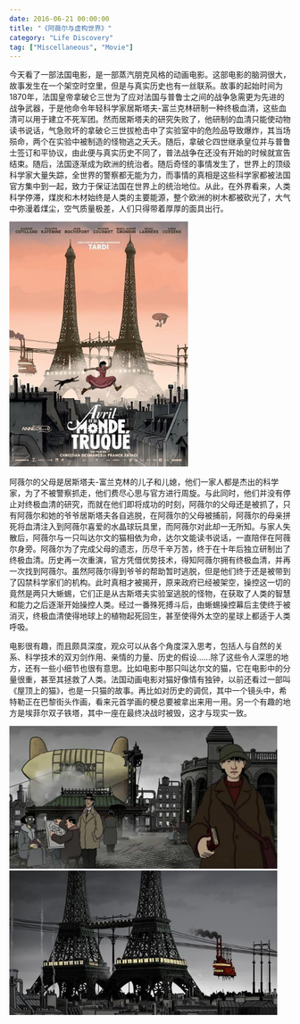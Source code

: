 ```yaml
---
date: 2016-06-21 00:00:00
title: "《阿薇尔与虚构世界》"
category: "Life Discovery"
tag: ["Miscellaneous", "Movie"]
---
```


今天看了一部法国电影，是一部蒸汽朋克风格的动画电影。这部电影的脑洞很大，故事发生在一个架空时空里，但是与真实历史也有一丝联系。故事的起始时间为1870年，法国皇帝拿破仑三世为了应对法国与普鲁士之间的战争急需更为先进的战争武器，于是他命令年轻科学家居斯塔夫-富兰克林研制一种终极血清，这些血清可以用于建立不死军团。然而居斯塔夫的研究失败了，他研制的血清只能使动物读书说话，气急败坏的拿破仑三世拔枪击中了实验室中的危险品导致爆炸，其当场殒命，两个在实验中被制造的怪物逃之夭夭。随后，拿破仑四世继承皇位并与普鲁士签订和平协议，由此便与真实历史不同了，普法战争在还没有开始的时候就宣告结束。随后，法国逐渐成为欧洲的统治者。随后奇怪的事情发生了，世界上的顶级科学家大量失踪，全世界的警察都无能为力，而事情的真相是这些科学家都被法国官方集中到一起，致力于保证法国在世界上的统治地位。从此，在外界看来，人类科学停滞，煤炭和木材始终是人类的主要能源，整个欧洲的树木都被砍光了，大气中弥漫着煤尘，空气质量极差，人们只得带着厚厚的面具出行。

<img class="img-responsive center-block" src="https://raw.githubusercontent.com/joshua19881228/my_blogs/master/Life_Discovery/Miscellaneous/figures/poster.jpg" alt="" width="320"/>

阿薇尔的父母是居斯塔夫-富兰克林的儿子和儿媳，他们一家人都是杰出的科学家，为了不被警察抓走，他们费尽心思与官方进行周旋。与此同时，他们并没有停止对终极血清的研究，而就在他们即将成功的时刻，阿薇尔的父母还是被抓了，只有阿薇尔和她的爷爷居斯塔夫各自逃脱，在阿薇尔的父母被捕前，阿薇尔的母亲拼死将血清注入到阿薇尔喜爱的水晶球玩具里，而阿薇尔对此却一无所知。与家人失散后，阿薇尔与一只叫达尔文的猫相依为命，达尔文能读书说话，一直陪伴在阿薇尔身旁。阿薇尔为了完成父母的遗志，历尽千辛万苦，终于在十年后独立研制出了终极血清。历史再一次重演，官方凭借优势技术，得知阿薇尔拥有终极血清，并再一次找到阿薇尔。虽然阿薇尔得到爷爷的帮助暂时逃脱，但是他们终于还是被带到了囚禁科学家们的机构。此时真相才被揭开，原来政府已经被架空，操控这一切的竟然是两只大蜥蜴，它们正是从古斯塔夫实验室逃脱的怪物，在获取了人类的智慧和能力之后逐渐开始操控人类。经过一番殊死搏斗后，由蜥蜴操控幕后主使终于被消灭，终极血清使得地球上的植物起死回生，甚至使得外太空的星球上都适于人类呼吸。

电影很有趣，而且颇具深度，观众可以从各个角度深入思考，包括人与自然的关系、科学技术的双刃剑作用、亲情的力量、历史的假设……除了这些令人深思的地方，还有一些小细节也很有意思。比如电影中那只叫达尔文的猫，它在电影中的分量很重，甚至其拯救了人类。法国动画电影对猫好像情有独钟，以前还看过一部叫《屋顶上的猫》，也是一只猫的故事。再比如对历史的调侃，其中一个镜头中，希特勒正在巴黎街头作画，看来元首学画的梗总要被拿出来用一用。另一个有趣的地方是埃菲尔双子铁塔，其中一座在最终决战时被毁，这才与现实一致。

<img class="img-responsive center-block" src="https://raw.githubusercontent.com/joshua19881228/my_blogs/master/Life_Discovery/Miscellaneous/figures/hitler.jpg" alt="" width="480"/>

<img class="img-responsive center-block" src="https://raw.githubusercontent.com/joshua19881228/my_blogs/master/Life_Discovery/Miscellaneous/figures/twins.jpg" alt="" width="480"/>